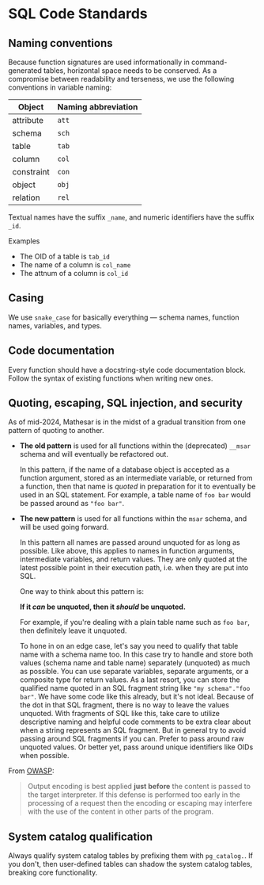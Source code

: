 # SQL Code Standards

## Naming conventions

Because function signatures are used informationally in command-generated tables, horizontal space needs to be conserved. As a compromise between readability and terseness, we use the following conventions in variable naming:

| Object     | Naming abbreviation |
| --         | --                  |
| attribute  | `att`               |
| schema     | `sch`               |
| table      | `tab`               |
| column     | `col`               |
| constraint | `con`               |
| object     | `obj`               |
| relation   | `rel`               |

Textual names have the suffix `_name`, and numeric identifiers have the suffix `_id`.

Examples

- The OID of a table is `tab_id`
- The name of a column is `col_name`
- The attnum of a column is `col_id`

## Casing

We use `snake_case` for basically everything — schema names, function names, variables, and types.

## Code documentation

Every function should have a docstring-style code documentation block. Follow the syntax of existing functions when writing new ones.

## Quoting, escaping, SQL injection, and security

As of mid-2024, Mathesar is in the midst of a gradual transition from one pattern of quoting to another.

- **The old pattern** is used for all functions within the (deprecated) `__msar` schema and will eventually be refactored out.

    In this pattern, if the name of a database object is accepted as a function argument, stored as an intermediate variable, or returned from a function, then that name is _quoted_ in preparation for it to eventually be used in an SQL statement. For example, a table name of `foo bar` would be passed around as `"foo bar"`.

- **The new pattern** is used for all functions within the `msar` schema, and will be used going forward.

    In this pattern all names are passed around unquoted for as long as possible. Like above, this applies to names in function arguments, intermediate variables, and return values. They are only quoted at the latest possible point in their execution path, i.e. when they are put into SQL.

    One way to think about this pattern is:

    **If it _can_ be unquoted, then it _should_ be unquoted.**

    For example, if you're dealing with a plain table name such as `foo bar`, then definitely leave it unquoted.
    
    To hone in on an edge case, let's say you need to qualify that table name with a schema name too. In this case try to handle and store both values (schema name and table name) separately (unquoted) as much as possible. You can use separate variables, separate arguments, or a composite type for return values. As a last resort, you can store the qualified name quoted in an SQL fragment string like `"my schema"."foo bar"`. We have some code like this already, but it's not ideal. Because of the dot in that SQL fragment, there is no way to leave the values unquoted. With fragments of SQL like this, take care to utilize descriptive naming and helpful code comments to be extra clear about when a string represents an SQL fragment. But in general try to avoid passing around SQL fragments if you can. Prefer to pass around raw unquoted values. Or better yet, pass around unique identifiers like OIDs when possible.

From [OWASP](https://owasp.org/www-project-proactive-controls/v3/en/c4-encode-escape-data):

> Output encoding is best applied **just before** the content is passed to the target interpreter. If this defense is performed too early in the processing of a request then the encoding or escaping may interfere with the use of the content in other parts of the program.

## System catalog qualification

Always qualify system catalog tables by prefixing them with `pg_catalog.`. If you don't, then user-defined tables can shadow the system catalog tables, breaking core functionality.


